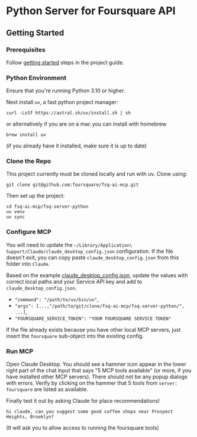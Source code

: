 # Python Server for Foursquare API

## Getting Started

### Prerequisites

Follow [getting started](../README.md) steps in the project guide.

### Python Environment

Ensure that you're running Python 3.10 or higher.

Next install `uv`, a fast python project manager:

```
curl -LsSf https://astral.sh/uv/install.sh | sh
```
or alternatively if you are on a mac you can install with homebrew
```
brew install uv
```
(if you already have it installed, make sure it is up to date)

### Clone the Repo

This project currently must be cloned locally and run with uv. Clone using:
```
git clone git@github.com:foursquare/fsq-ai-mcp.git
```
Then set up the project:
```
cd fsq-ai-mcp/fsq-server-python
uv venv
uv sync
```

### Configure MCP

You will need to update the `~/Library/Application\ Support/Claude/claude_desktop_config.json` configuration. If the file doesn't exit, you can copy paste `claude_desktop_config.json` from this folder into `Claude`.

Based on the example [claude_desktop_config.json](claude_desktop_config.json), update the values with 
correct local paths and your Service API key and add to `claude_desktop_config.json`. 

- `"command": "/path/to/uv/bin/uv"`,
- `"args": [...,"/path/to/git/clone/fsq-ai-mcp/fsq-server-python/", ...]`,
- `"FOURSQUARE_SERVICE_TOKEN": "YOUR FOURSQUARE SERVICE TOKEN"`

If the file already exists because you have other local MCP servers, just insert the `foursquare` 
sub-object into the existing config.

### Run MCP

Open Claude Desktop. You should see a hammer icon appear in the lower right part of the chat input that says "5 MCP tools available" (or more, if you have installed other MCP servers). There should not be any popup dialogs with errors. Verify by clicking on the hammer that 5 tools from `server: foursquare` are listed as available.

Finally test it out by asking Claude for place recommendations!
```
hi claude, can you suggest some good coffee shops near Prospect Heights, Brooklyn?
```
(It will ask you to allow access to running the foursquare tools)
